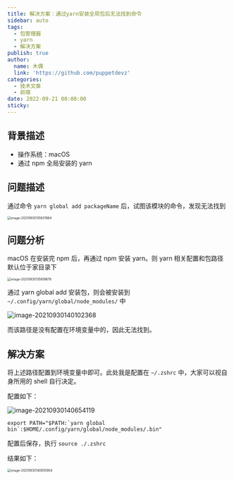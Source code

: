 ```yaml
---
title: 解决方案：通过yarn安装全局包后无法找到命令
sidebar: auto
tags:
  - 包管理器
  - yarn
  - 解决方案
publish: true
author:
  name: 木偶
  link: 'https://github.com/puppetdevz'
categories:
  - 技术文章
  - 前端
date: 2022-09-21 00:00:00
sticky:
---
```




<!-- more -->

## 背景描述

* 操作系统：macOS
* 通过 npm 全局安装的 yarn

## 问题描述

通过命令 `yarn global add packageName` 后，试图该模块的命令，发现无法找到

<img src="https://oss.puppetdev.top/image/note/4fe618e399628724ad20b4a6323b0a59.png" alt="image-20210930135631984" style="zoom:50%;" />

## 问题分析

macOS 在安装完 npm 后，再通过 npm 安装 yarn。则 yarn 相关配置和包路径默认位于家目录下

<img src="https://oss.puppetdev.top/image/note/5dada55a4915bb85a40e68e0f75354cd.png" alt="image-20210930135818676" style="zoom:50%;" />

通过 yarn global add 安装包，则会被安装到 `~/.config/yarn/global/node_modules/` 中

![image-20210930140102368](https://oss.puppetdev.top/image/note/791f480a09702d4bbc1f5d8213509e76.png)

而该路径是没有配置在环境变量中的，因此无法找到。

## 解决方案

将上述路径配置到环境变量中即可。此处我是配置在 `~/.zshrc` 中，大家可以视自身所用的 shell 自行决定。

配置如下：

![image-20210930140654119](https://oss.puppetdev.top/image/note/8e5e85ebf430d7676443903be1407465.png)

~~~shell
export PATH="$PATH:`yarn global bin`:$HOME/.config/yarn/global/node_modules/.bin"
~~~

配置后保存，执行 `source ./.zshrc`

结果如下：

<img src="https://oss.puppetdev.top/image/note/ad02e37701153120d62feef66115b282.png" alt="image-20210930140835904" style="zoom:50%;" />

